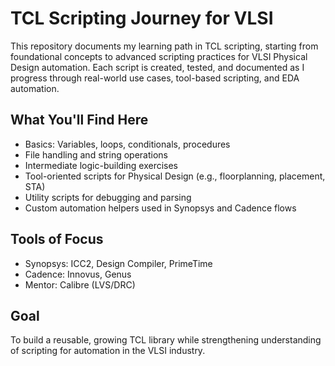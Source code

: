 # TCL Scripting Journey for VLSI

This repository documents my learning path in TCL scripting, starting from foundational concepts to advanced scripting practices for VLSI Physical Design automation. Each script is created, tested, and documented as I progress through real-world use cases, tool-based scripting, and EDA automation.

## What You'll Find Here

- Basics: Variables, loops, conditionals, procedures
- File handling and string operations
- Intermediate logic-building exercises
- Tool-oriented scripts for Physical Design (e.g., floorplanning, placement, STA)
- Utility scripts for debugging and parsing
- Custom automation helpers used in Synopsys and Cadence flows

## Tools of Focus

- Synopsys: ICC2, Design Compiler, PrimeTime
- Cadence: Innovus, Genus
- Mentor: Calibre (LVS/DRC)

## Goal

To build a reusable, growing TCL library while strengthening understanding of scripting for automation in the VLSI industry.
